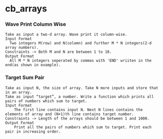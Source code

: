 # cb_arrays
### Wave Print Column Wise
    Take as input a two-d array. Wave print it column-wise.
    Input Format
      Two integers M(row) and N(colomn) and further M * N integers(2-d array numbers).
    Constraints -> Both M and N are between 1 to 10.
    Output Format
      All M * N integers seperated by commas with 'END' wriiten in the end(as shown in example).
### Target Sum Pair
    Take as input N, the size of array. Take N more inputs and store that in an array. 
    Take as input “target”, a number. Write a function which prints all pairs of numbers which sum to target.
    Input Format
        The first line contains input N. Next N lines contains the elements of array and (N+1)th line contains target number.
    Constraints -> Length of the arrays should be between 1 and 1000.
    Output Format
        Print all the pairs of numbers which sum to target. Print each pair in increasing order.
